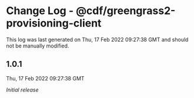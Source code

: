 # Change Log - @cdf/greengrass2-provisioning-client

This log was last generated on Thu, 17 Feb 2022 09:27:38 GMT and should not be manually modified.

## 1.0.1
Thu, 17 Feb 2022 09:27:38 GMT

_Initial release_

